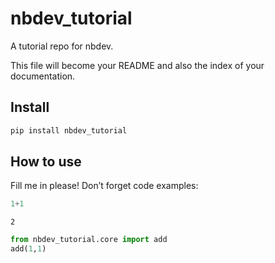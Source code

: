 nbdev_tutorial
================
A tutorial repo for nbdev.

<!-- WARNING: THIS FILE WAS AUTOGENERATED! DO NOT EDIT! -->

This file will become your README and also the index of your
documentation.

## Install

``` sh
pip install nbdev_tutorial
```

## How to use

Fill me in please! Don’t forget code examples:

``` python
1+1
```

    2

``` python
from nbdev_tutorial.core import add
add(1,1)
```
